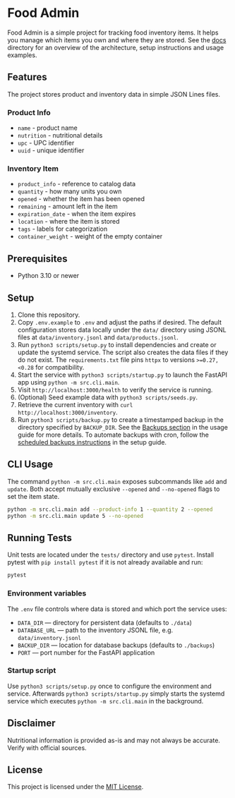 # Food Admin

Food Admin is a simple project for tracking food inventory items.
It helps you manage which items you own and where they are stored.
See the [docs](docs/) directory for an overview of the architecture, setup instructions and usage examples.

## Features

The project stores product and inventory data in simple JSON Lines files.

### Product Info
- `name` - product name
- `nutrition` - nutritional details
- `upc` - UPC identifier
- `uuid` - unique identifier

### Inventory Item
- `product_info` - reference to catalog data
- `quantity` - how many units you own
- `opened` - whether the item has been opened
- `remaining` - amount left in the item
- `expiration_date` - when the item expires
- `location` - where the item is stored
- `tags` - labels for categorization
- `container_weight` - weight of the empty container

## Prerequisites

- Python 3.10 or newer

## Setup

1. Clone this repository.
2. Copy `.env.example` to `.env` and adjust the paths if desired. The default
   configuration stores data locally under the `data/` directory using JSONL
   files at `data/inventory.jsonl` and `data/products.jsonl`.
3. Run `python3 scripts/setup.py` to install dependencies and create or update
   the systemd service. The script also creates the data files if they do
   not exist. The `requirements.txt` file pins `httpx` to versions
   `>=0.27,<0.28` for compatibility.
4. Start the service with `python3 scripts/startup.py` to launch the FastAPI
   app using `python -m src.cli.main`.
5. Visit `http://localhost:3000/health` to verify the service is running.
6. (Optional) Seed example data with `python3 scripts/seeds.py`.
7. Retrieve the current inventory with `curl http://localhost:3000/inventory`.
8. Run `python3 scripts/backup.py` to create a timestamped backup in the
   directory specified by `BACKUP_DIR`. See the [Backups section](docs/usage.md#backups)
   in the usage guide for more details. To automate backups with cron,
   follow the [scheduled backups instructions](docs/setup.md#scheduled-backups)
   in the setup guide.

## CLI Usage

The command `python -m src.cli.main` exposes subcommands like `add` and `update`.
Both accept mutually exclusive `--opened` and `--no-opened` flags to set the
item state.

```bash
python -m src.cli.main add --product-info 1 --quantity 2 --opened
python -m src.cli.main update 5 --no-opened
```

## Running Tests

Unit tests are located under the `tests/` directory and use `pytest`. Install
pytest with `pip install pytest` if it is not already available and run:

```bash
pytest
```

### Environment variables

The `.env` file controls where data is stored and which port the service uses:

- `DATA_DIR` &mdash; directory for persistent data (defaults to `./data`)
- `DATABASE_URL` &mdash; path to the inventory JSONL file, e.g.
  `data/inventory.jsonl`
- `BACKUP_DIR` &mdash; location for database backups (defaults to `./backups`)
- `PORT` &mdash; port number for the FastAPI application

### Startup script

Use `python3 scripts/setup.py` once to configure the environment and service.
Afterwards `python3 scripts/startup.py` simply starts the systemd service
which executes `python -m src.cli.main` in the background.


## Disclaimer

Nutritional information is provided as-is and may not always be accurate. Verify
with official sources.

## License

This project is licensed under the [MIT License](LICENSE).
